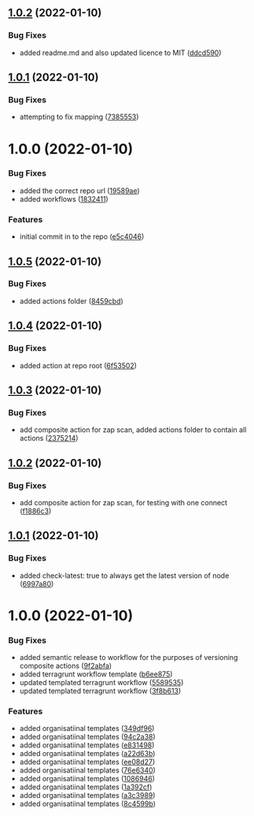 ## [1.0.2](https://github.com/awazevr/zap-scan-action/compare/v1.0.1...v1.0.2) (2022-01-10)


### Bug Fixes

* added readme.md and also updated licence to MIT ([ddcd590](https://github.com/awazevr/zap-scan-action/commit/ddcd590e87a27430c1bf4a7f16226f7627654d8e))

## [1.0.1](https://github.com/awazevr/zap-scan-action/compare/v1.0.0...v1.0.1) (2022-01-10)


### Bug Fixes

* attempting to fix mapping ([7385553](https://github.com/awazevr/zap-scan-action/commit/7385553c2e1ebff0ddd0711b8fec9e06cff350f5))

# 1.0.0 (2022-01-10)


### Bug Fixes

* added the correct repo url ([19589ae](https://github.com/awazevr/zap-scan-action/commit/19589aeb729a72fda3c8d7d4d6366740183ddb87))
* added workflows ([1832411](https://github.com/awazevr/zap-scan-action/commit/18324110c5c5d55f142843cf9ad5aeb7a435b8df))


### Features

* initial commit in to the repo ([e5c4046](https://github.com/awazevr/zap-scan-action/commit/e5c4046fc0072673c37f0b573a6009c51a4ac9f7))

## [1.0.5](https://github.com/awazevr/.github/compare/v1.0.4...v1.0.5) (2022-01-10)


### Bug Fixes

* added actions folder ([8459cbd](https://github.com/awazevr/.github/commit/8459cbdea8f0d7b97d6a60f8384426afbdfeb318))

## [1.0.4](https://github.com/awazevr/.github/compare/v1.0.3...v1.0.4) (2022-01-10)


### Bug Fixes

* added action at repo root ([6f53502](https://github.com/awazevr/.github/commit/6f5350285836a60bc688f147d1106728fae602c3))

## [1.0.3](https://github.com/awazevr/.github/compare/v1.0.2...v1.0.3) (2022-01-10)


### Bug Fixes

* add composite action for zap scan, added actions folder to contain all actions ([2375214](https://github.com/awazevr/.github/commit/2375214c81adeff3956871e8b1a3078ca99d474f))

## [1.0.2](https://github.com/awazevr/.github/compare/v1.0.1...v1.0.2) (2022-01-10)


### Bug Fixes

* add composite action for zap scan, for testing with one connect ([f1886c3](https://github.com/awazevr/.github/commit/f1886c33d5157115570bb4a032a3c3560e0b5da1))

## [1.0.1](https://github.com/awazevr/.github/compare/v1.0.0...v1.0.1) (2022-01-10)


### Bug Fixes

* added check-latest: true to always get the latest version of node ([6997a80](https://github.com/awazevr/.github/commit/6997a80ae918e5b355f6b3242b9deeb7092ac5cf))

# 1.0.0 (2022-01-10)


### Bug Fixes

* added semantic release to workflow for the purposes of versioning composite actions ([9f2abfa](https://github.com/awazevr/.github/commit/9f2abfaa91a8089c55bbef2913f0dd262341949e))
* added terragrunt workflow template ([b6ee875](https://github.com/awazevr/.github/commit/b6ee875f13783819953fc3a125cd3a440a234677))
* updated templated terragrunt workflow ([5589535](https://github.com/awazevr/.github/commit/5589535517c0dbbd27b0ead3953307c86d138f39))
* updated templated terragrunt workflow ([3f8b613](https://github.com/awazevr/.github/commit/3f8b613d50900a9bc1efe53b0cf05ffe479870dc))


### Features

* added organisatiinal templates ([349df96](https://github.com/awazevr/.github/commit/349df96e1c6c3582ff03d2a072738115f06a6dbf))
* added organisatiinal templates ([94c2a38](https://github.com/awazevr/.github/commit/94c2a383bb068dec88db3557598a47f37cdda241))
* added organisatiinal templates ([e831498](https://github.com/awazevr/.github/commit/e831498e87a3ab1f0dc4904da3695382df730170))
* added organisatiinal templates ([a22d63b](https://github.com/awazevr/.github/commit/a22d63b93fc439321fd9c42a7e10091a877241ea))
* added organisatiinal templates ([ee08d27](https://github.com/awazevr/.github/commit/ee08d2774243251b2eb9946a36790c3804e39132))
* added organisatiinal templates ([76e6340](https://github.com/awazevr/.github/commit/76e6340d1853f36cd803caad74c9e77868365c32))
* added organisatiinal templates ([1086946](https://github.com/awazevr/.github/commit/1086946c6318106d2ae5366558500b1c5ed2991a))
* added organisatiinal templates ([1a392cf](https://github.com/awazevr/.github/commit/1a392cf5fabfa1f276bda9c88c89d2f49904f702))
* added organisatiinal templates ([a3c3989](https://github.com/awazevr/.github/commit/a3c3989e4f1b0fda934cc0c3a4d6d60e86b39811))
* added organisatiinal templates ([8c4599b](https://github.com/awazevr/.github/commit/8c4599b512c934f10c5a3fb220831291543648c4))
